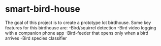 # smart-bird-house
The goal of this project is to create a prototype Iot birdhouse. Some key features for this birdhouse are:
-Bird/squirrel detection
-Bird video logging with a companion phone app
-Bird-feeder that opens only when a bird arrives
-Bird species classifier

